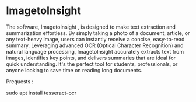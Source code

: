 # ImagetoInsight

The software, ImagetoInsight , is designed to make text extraction and summarization effortless. By simply taking a photo of a document, article, or any text-heavy image, users can instantly receive a concise, easy-to-read summary. Leveraging advanced OCR (Optical Character Recognition) and natural language processing, ImagetoInsight accurately extracts text from images, identifies key points, and delivers summaries that are ideal for quick understanding. It's the perfect tool for students, professionals, or anyone looking to save time on reading long documents.



Prequests :

sudo apt install tesseract-ocr
